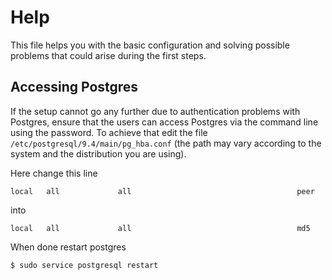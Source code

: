 # Help
This file helps you with the basic configuration and solving possible problems that could arise during the first steps.

## Accessing Postgres
If the setup cannot go any further due to authentication problems with Postgres, ensure that the users can access Postgres via the command line using the password.
To achieve that edit the file `/etc/postgresql/9.4/main/pg_hba.conf` (the path may vary according to the system and the distribution you are using).

Here change this line

```
local   all             all                                     peer
```

into

```
local   all             all                                     md5
```

When done restart postgres
```
$ sudo service postgresql restart
```
